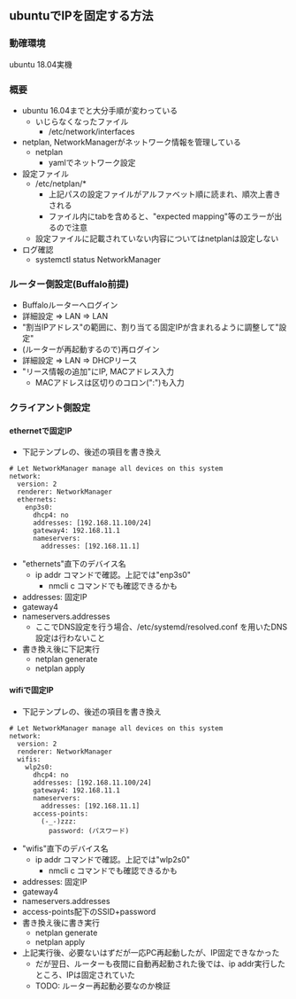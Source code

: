 ## ubuntuでIPを固定する方法

### 動確環境

ubuntu 18.04実機

### 概要

* ubuntu 16.04までと大分手順が変わっている
  * いじらなくなったファイル
    * /etc/network/interfaces
* netplan, NetworkManagerがネットワーク情報を管理している
  * netplan
    * yamlでネットワーク設定
* 設定ファイル
  * /etc/netplan/*
    * 上記パスの設定ファイルがアルファベット順に読まれ、順次上書きされる
    * ファイル内にtabを含めると、"expected mapping"等のエラーが出るので注意
  * 設定ファイルに記載されていない内容についてはnetplanは設定しない
* ログ確認
  * systemctl status NetworkManager

### ルーター側設定(Buffalo前提)

* Buffaloルーターへログイン
* 詳細設定 => LAN => LAN
* "割当IPアドレス"の範囲に、割り当てる固定IPが含まれるように調整して"設定"
* (ルーターが再起動するので)再ログイン
* 詳細設定 => LAN => DHCPリース
* "リース情報の追加"にIP, MACアドレス入力
  * MACアドレスは区切りのコロン(":")も入力

### クライアント側設定

#### ethernetで固定IP

* 下記テンプレの、後述の項目を書き換え
```
# Let NetworkManager manage all devices on this system
network:
  version: 2
  renderer: NetworkManager
  ethernets:
    enp3s0:
      dhcp4: no
      addresses: [192.168.11.100/24]
      gateway4: 192.168.11.1
      nameservers:
        addresses: [192.168.11.1]
```
  * "ethernets"直下のデバイス名
    * ip addr コマンドで確認。上記では"enp3s0"
      * nmcli c コマンドでも確認できるかも
  * addresses: 固定IP
  * gateway4
  * nameservers.addresses
    * ここでDNS設定を行う場合、/etc/systemd/resolved.conf を用いたDNS設定は行わないこと
* 書き換え後に下記実行
  * netplan generate
  * netplan apply

#### wifiで固定IP

* 下記テンプレの、後述の項目を書き換え
```
# Let NetworkManager manage all devices on this system
network:
  version: 2
  renderer: NetworkManager
  wifis:
    wlp2s0:
      dhcp4: no
      addresses: [192.168.11.100/24]
      gateway4: 192.168.11.1
      nameservers:
        addresses: [192.168.11.1]
      access-points:
        (-_-)zzz:
          password: (パスワード)
```
  * "wifis"直下のデバイス名
    * ip addr コマンドで確認。上記では"wlp2s0"
      * nmcli c コマンドでも確認できるかも
  * addresses: 固定IP
  * gateway4
  * nameservers.addresses
  * access-points配下のSSID+password
* 書き換え後に書き実行
  * netplan generate
  * netplan apply
* 上記実行後、必要ないはずだが一応PC再起動したが、IP固定できなかった
  * だが翌日、ルーターも夜間に自動再起動された後では、ip addr実行したところ、IPは固定されていた
  * TODO: ルーター再起動必要なのか検証